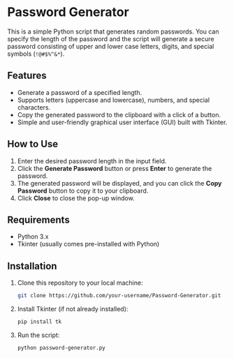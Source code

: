 # Password Generator

This is a simple Python script that generates random passwords. You can specify the length of the password and the script will generate a secure password consisting of upper and lower case letters, digits, and special symbols (`!@#$%^&*`).

## Features
- Generate a password of a specified length.
- Supports letters (uppercase and lowercase), numbers, and special characters.
- Copy the generated password to the clipboard with a click of a button.
- Simple and user-friendly graphical user interface (GUI) built with Tkinter.

## How to Use

1. Enter the desired password length in the input field.
2. Click the **Generate Password** button or press **Enter** to generate the password.
3. The generated password will be displayed, and you can click the **Copy Password** button to copy it to your clipboard.
4. Click **Close** to close the pop-up window.

## Requirements

- Python 3.x
- Tkinter (usually comes pre-installed with Python)

## Installation

1. Clone this repository to your local machine:

   ```bash
   git clone https://github.com/your-username/Password-Generator.git
   ```

2. Install Tkinter (if not already installed):

   ```bash
   pip install tk
   ```

3. Run the script:

   ```bash
   python password-generator.py
   ```